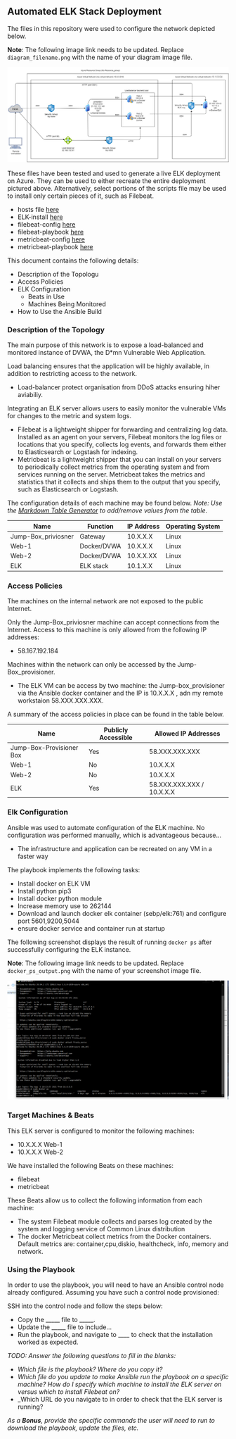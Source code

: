 ## Automated ELK Stack Deployment

The files in this repository were used to configure the network depicted below.

**Note**: The following image link needs to be updated. Replace `diagram_filename.png` with the name of your diagram image file.  

![Diagram here](Images/Week13Diagram.jpg)

These files have been tested and used to generate a live ELK deployment on Azure. They can be used to either recreate the entire deployment pictured above. Alternatively, select portions of the scripts file may be used to install only certain pieces of it, such as Filebeat.

  - hosts file [here](./Scripts/hosts)
  - ELK-install [here](./Scripts/install-elk.yml)
  - filebeat-config [here](./Scripts/filebeat-config.yml)
  - filebeat-playbook [here](./Scripts/filebeat-playbook.yml)
  - metricbeat-config [here](./Scripts/metricbeat-config.yml)
  - metricbeat-playbook [here](./Scripts/metricbeat-playbook.yml)

This document contains the following details:
- Description of the Topologu
- Access Policies
- ELK Configuration
  - Beats in Use
  - Machines Being Monitored
- How to Use the Ansible Build


### Description of the Topology

The main purpose of this network is to expose a load-balanced and monitored instance of DVWA, the D*mn Vulnerable Web Application.

Load balancing ensures that the application will be highly available, in addition to restricting access to the network.
- Load-balancer protect organisation from DDoS attacks ensuring hiher aviabiliy.

Integrating an ELK server allows users to easily monitor the vulnerable VMs for changes to the metric and system logs.
- Filebeat is a lightweight shipper for forwarding and centralizing log data. Installed as an agent on your servers, Filebeat monitors the log files or locations that you specify, collects log events, and forwards them either to Elasticsearch or Logstash for indexing.
- Metricbeat is a lightweight shipper that you can install on your servers to periodically collect metrics from the operating system and from services running on the server. Metricbeat takes the metrics and statistics that it collects and ships them to the output that you specify, such as Elasticsearch or Logstash.

The configuration details of each machine may be found below.
_Note: Use the [Markdown Table Generator](http://www.tablesgenerator.com/markdown_tables) to add/remove values from the table_.

| Name                  | Function              | IP Address       | Operating System |
|-----------------------|-----------------------|------------------|------------------|
| Jump-Box_priviosner   | Gateway               | 10.X.X.X         | Linux            |
| Web-1                 | Docker/DVWA           | 10.X.X.X         | Linux            |
| Web-2                 | Docker/DVWA           | 10.X.X.XX        | Linux            |
| ELK                   | ELK stack             | 10.1.X.X         | Linux            |

### Access Policies

The machines on the internal network are not exposed to the public Internet. 

Only the Jump-Box_priviosner machine can accept connections from the Internet. Access to this machine is only allowed from the following IP addresses:
- 58.167.192.184

Machines within the network can only be accessed by the Jump-Box_provisioner.
- The ELK VM can be access by two machine: the Jump-box_provisioner via the Ansible docker container and the IP is 10.X.X.X , adn my remote workstaion 58.XXX.XXX.XXX.

A summary of the access policies in place can be found in the table below.

| Name     | Publicly Accessible | Allowed IP Addresses                             |
|----------|---------------------|--------------------------------------------------|
| Jump-Box-Provisioner Box       | Yes                 | 58.XXX.XXX.XXX             |
| Web-1                          | No                  | 10.X.X.X                   |
| Web-2                          | No                  | 10.X.X.X                   |
| ELK                            | Yes                 | 58.XXX.XXX.XXX / 10.X.X.X  |

### Elk Configuration

Ansible was used to automate configuration of the ELK machine. No configuration was performed manually, which is advantageous because...
- The infrastructure and application can be recreated on any VM in a faster way

The playbook implements the following tasks:
- Install docker on ELK VM
- Install python pip3
- Install docker python module
- Increase memory use to 262144
- Download and launch docker elk container (sebp/elk:761) and configure port 5601,9200,5044
- ensure docker service and container run at startup

The following screenshot displays the result of running `docker ps` after successfully configuring the ELK instance.

**Note**: The following image link needs to be updated. Replace `docker_ps_output.png` with the name of your screenshot image file.  


![TODO: Update the path with the name of your screenshot of docker ps output](Images/ELKdockerps.PNG)

### Target Machines & Beats
This ELK server is configured to monitor the following machines:
- 10.X.X.X Web-1
- 10.X.X.X Web-2

We have installed the following Beats on these machines:
- filebeat
- metricbeat

These Beats allow us to collect the following information from each machine:
- The system Filebeat module collects and parses log created by the system and logging service of Common Linux distribution
- The docker Metricbeat collect metrics from the Docker containers. Default metrics are: container,cpu,diskio, healthcheck, info, memory and network.

### Using the Playbook
In order to use the playbook, you will need to have an Ansible control node already configured. Assuming you have such a control node provisioned: 

SSH into the control node and follow the steps below:
- Copy the _____ file to _____.
- Update the _____ file to include...
- Run the playbook, and navigate to ____ to check that the installation worked as expected.

_TODO: Answer the following questions to fill in the blanks:_
- _Which file is the playbook? Where do you copy it?_
- _Which file do you update to make Ansible run the playbook on a specific machine? How do I specify which machine to install the ELK server on versus which to install Filebeat on?_
- _Which URL do you navigate to in order to check that the ELK server is running?

_As a **Bonus**, provide the specific commands the user will need to run to download the playbook, update the files, etc._
